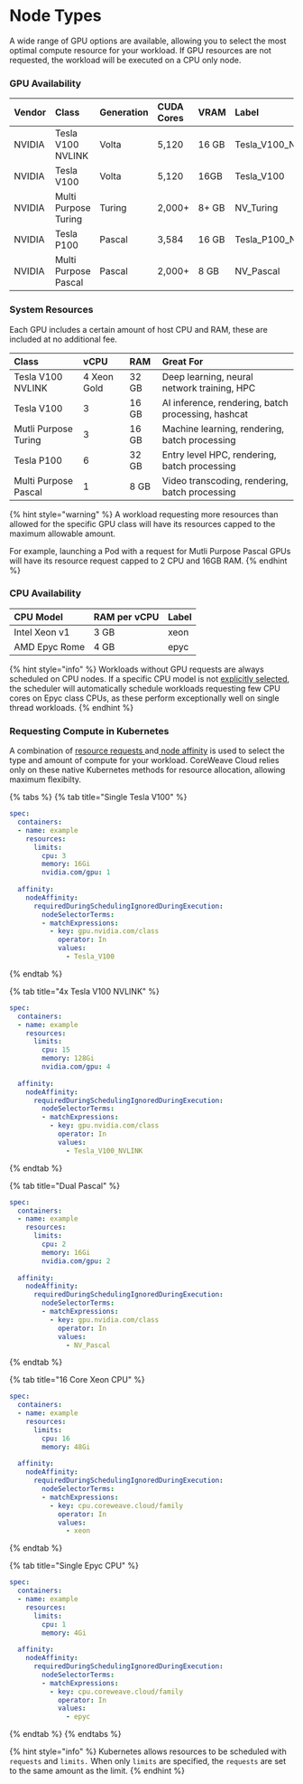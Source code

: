 # Node Types

A wide range of GPU options are available, allowing you to select the most optimal compute resource for your workload. If GPU resources are not requested, the workload will be executed on a CPU only node.

### GPU Availability

| Vendor | Class | Generation | CUDA Cores | VRAM | Label |
| :--- | :--- | :--- | :--- | :--- | :--- |
| NVIDIA | Tesla V100 NVLINK | Volta | 5,120 | 16 GB | Tesla\_V100\_NVLINK |
| NVIDIA | Tesla V100 | Volta | 5,120 | 16GB | Tesla\_V100 |
| NVIDIA | Multi Purpose Turing | Turing | 2,000+ | 8+ GB  | NV\_Turing |
| NVIDIA | Tesla P100 | Pascal | 3,584 | 16 GB | Tesla\_P100\_NVLINK |
| NVIDIA | Multi Purpose Pascal | Pascal | 2,000+ | 8 GB | NV\_Pascal |

### System Resources

Each GPU includes a certain amount of host CPU and RAM, these are included at no additional fee.

| Class | vCPU | RAM | Great For |
| :--- | :--- | :--- | :--- |
| Tesla V100 NVLINK | 4 Xeon Gold | 32 GB | Deep learning, neural network training, HPC |
| Tesla V100 | 3 | 16 GB | AI inference, rendering, batch processing, hashcat |
| Mutli Purpose Turing | 3 | 16 GB | Machine learning, rendering, batch processing |
| Tesla P100 | 6 | 32 GB | Entry level HPC, rendering, batch processing |
| Multi Purpose Pascal | 1 | 8 GB | Video transcoding, rendering, batch processing |

{% hint style="warning" %}
A workload requesting more resources than allowed for the specific GPU class will have its resources capped to the maximum allowable amount.  
  
For example, launching a Pod with a request for Mutli Purpose Pascal GPUs will have its resource request capped to 2 CPU and 16GB RAM. 
{% endhint %}

### CPU Availability

| CPU Model | RAM per vCPU | Label |
| :--- | :--- | :--- |
| Intel Xeon v1 | 3 GB | xeon |
| AMD Epyc Rome | 4 GB | epyc |

{% hint style="info" %}
Workloads without GPU requests are always scheduled on CPU nodes. If a specific CPU model is not [explicitly selected](node-types.md#requesting-compute-in-kubernetes), the scheduler will automatically schedule workloads requesting few CPU cores on Epyc class CPUs, as these perform exceptionally well on single thread workloads.
{% endhint %}

### Requesting Compute in Kubernetes

A combination of [resource requests ](https://kubernetes.io/docs/concepts/configuration/manage-resources-containers/#requests-and-limits)and[ node affinity](https://kubernetes.io/docs/concepts/scheduling-eviction/assign-pod-node/#node-affinity) is used to select the type and amount of compute for your workload. CoreWeave Cloud relies only on these native Kubernetes methods for resource allocation, allowing maximum flexibilty.

{% tabs %}
{% tab title="Single Tesla V100" %}
```yaml
spec:
  containers:
  - name: example
    resources:
      limits:
        cpu: 3
        memory: 16Gi
        nvidia.com/gpu: 1
        
  affinity:
    nodeAffinity:
      requiredDuringSchedulingIgnoredDuringExecution:
        nodeSelectorTerms:
        - matchExpressions:
          - key: gpu.nvidia.com/class
            operator: In
            values:
              - Tesla_V100
```
{% endtab %}

{% tab title="4x Tesla V100 NVLINK" %}
```yaml
spec:
  containers:
  - name: example
    resources:
      limits:
        cpu: 15
        memory: 128Gi
        nvidia.com/gpu: 4
        
  affinity:
    nodeAffinity:
      requiredDuringSchedulingIgnoredDuringExecution:
        nodeSelectorTerms:
        - matchExpressions:
          - key: gpu.nvidia.com/class
            operator: In
            values:
              - Tesla_V100_NVLINK
```
{% endtab %}

{% tab title="Dual Pascal" %}
```yaml
spec:
  containers:
  - name: example
    resources:
      limits:
        cpu: 2
        memory: 16Gi
        nvidia.com/gpu: 2
        
  affinity:
    nodeAffinity:
      requiredDuringSchedulingIgnoredDuringExecution:
        nodeSelectorTerms:
        - matchExpressions:
          - key: gpu.nvidia.com/class
            operator: In
            values:
              - NV_Pascal
```
{% endtab %}

{% tab title="16 Core Xeon CPU" %}
```yaml
spec:
  containers:
  - name: example
    resources:
      limits:
        cpu: 16
        memory: 48Gi
        
  affinity:
    nodeAffinity:
      requiredDuringSchedulingIgnoredDuringExecution:
        nodeSelectorTerms:
        - matchExpressions:
          - key: cpu.coreweave.cloud/family
            operator: In
            values:
              - xeon
```
{% endtab %}

{% tab title="Single Epyc CPU" %}
```yaml
spec:
  containers:
  - name: example
    resources:
      limits:
        cpu: 1
        memory: 4Gi
        
  affinity:
    nodeAffinity:
      requiredDuringSchedulingIgnoredDuringExecution:
        nodeSelectorTerms:
        - matchExpressions:
          - key: cpu.coreweave.cloud/family
            operator: In
            values:
              - epyc
```
{% endtab %}
{% endtabs %}

{% hint style="info" %}
Kubernetes allows resources to be scheduled with `requests` and `limits.` When only `limits` are specified, the `requests` are set to the same amount as the limit.
{% endhint %}

